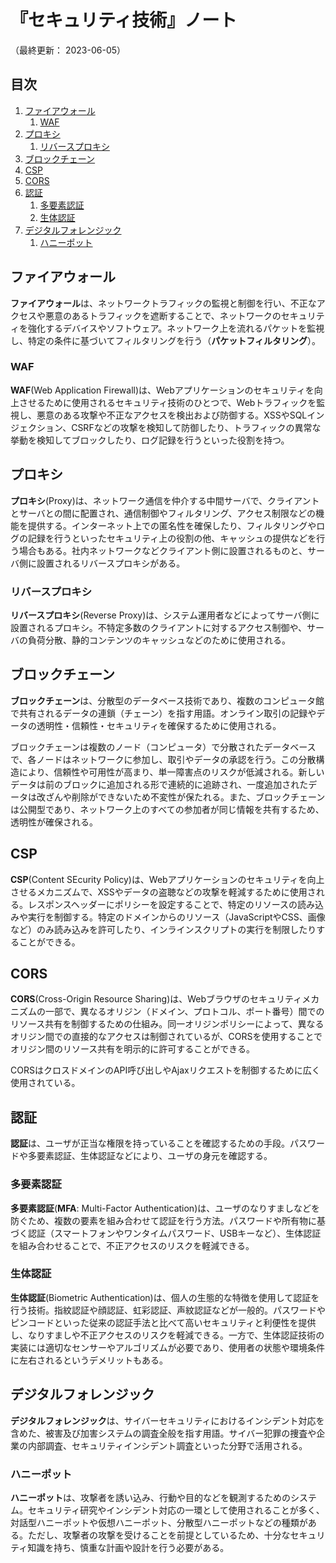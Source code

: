# 『セキュリティ技術』ノート

（最終更新： 2023-06-05）


## 目次

1. [ファイアウォール](#ファイアウォール)
	1. [WAF](#waf)
1. [プロキシ](#プロキシ)
	1. [リバースプロキシ](#リバースプロキシ)
1. [ブロックチェーン](#ブロックチェーン)
1. [CSP](#csp)
1. [CORS](#cors)
1. [認証](#認証)
	1. [多要素認証](#多要素認証)
	1. [生体認証](#生体認証)
1. [デジタルフォレンジック](#デジタルフォレンジック)
	1. [ハニーポット](#ハニーポット)


## ファイアウォール

**ファイアウォール**は、ネットワークトラフィックの監視と制御を行い、不正なアクセスや悪意のあるトラフィックを遮断することで、ネットワークのセキュリティを強化するデバイスやソフトウェア。ネットワーク上を流れるパケットを監視し、特定の条件に基づいてフィルタリングを行う（**パケットフィルタリング**）。

### WAF

**WAF**(Web Application Firewall)は、Webアプリケーションのセキュリティを向上させるために使用されるセキュリティ技術のひとつで、Webトラフィックを監視し、悪意のある攻撃や不正なアクセスを検出および防御する。XSSやSQLインジェクション、CSRFなどの攻撃を検知して防御したり、トラフィックの異常な挙動を検知してブロックしたり、ログ記録を行うといった役割を持つ。


## プロキシ

**プロキシ**(Proxy)は、ネットワーク通信を仲介する中間サーバで、クライアントとサーバとの間に配置され、通信制御やフィルタリング、アクセス制限などの機能を提供する。インターネット上での匿名性を確保したり、フィルタリングやログの記録を行うといったセキュリティ上の役割の他、キャッシュの提供などを行う場合もある。社内ネットワークなどクライアント側に設置されるものと、サーバ側に設置されるリバースプロキシがある。

### リバースプロキシ

**リバースプロキシ**(Reverse Proxy)は、システム運用者などによってサーバ側に設置されるプロキシ。不特定多数のクライアントに対するアクセス制御や、サーバの負荷分散、静的コンテンツのキャッシュなどのために使用される。


## ブロックチェーン

**ブロックチェーン**は、分散型のデータベース技術であり、複数のコンピュータ館で共有されるデータの連鎖（チェーン）を指す用語。オンライン取引の記録やデータの透明性・信頼性・セキュリティを確保するために使用される。

ブロックチェーンは複数のノード（コンピュータ）で分散されたデータベースで、各ノードはネットワークに参加し、取引やデータの承認を行う。この分散構造により、信頼性や可用性が高まり、単一障害点のリスクが低減される。新しいデータは前のブロックに追加される形で連続的に追跡され、一度追加されたデータは改ざんや削除ができないため不変性が保たれる。また、ブロックチェーンは公開型であり、ネットワーク上のすべての参加者が同じ情報を共有するため、透明性が確保される。


## CSP

**CSP**(Content SEcurity Policy)は、Webアプリケーションのセキュリティを向上させるメカニズムで、XSSやデータの盗聴などの攻撃を軽減するために使用される。レスポンスヘッダーにポリシーを設定することで、特定のリソースの読み込みや実行を制御する。特定のドメインからのリソース（JavaScriptやCSS、画像など）のみ読み込みを許可したり、インラインスクリプトの実行を制限したりすることができる。


## CORS

**CORS**(Cross-Origin Resource Sharing)は、Webブラウザのセキュリティメカニズムの一部で、異なるオリジン（ドメイン、プロトコル、ポート番号）間でのリソース共有を制御するための仕組み。同一オリジンポリシーによって、異なるオリジン間での直接的なアクセスは制御されているが、CORSを使用することでオリジン間のリソース共有を明示的に許可することができる。

CORSはクロスドメインのAPI呼び出しやAjaxリクエストを制御するために広く使用されている。


## 認証

**認証**は、ユーザが正当な権限を持っていることを確認するための手段。パスワードや多要素認証、生体認証などにより、ユーザの身元を確認する。

### 多要素認証

**多要素認証**(**MFA**: Multi-Factor Authentication)は、ユーザのなりすましなどを防ぐため、複数の要素を組み合わせて認証を行う方法。パスワードや所有物に基づく認証（スマートフォンやワンタイムパスワード、USBキーなど）、生体認証を組み合わせることで、不正アクセスのリスクを軽減できる。

### 生体認証

**生体認証**(Biometric Authentication)は、個人の生態的な特徴を使用して認証を行う技術。指紋認証や顔認証、虹彩認証、声紋認証などが一般的。パスワードやピンコードといった従来の認証手法と比べて高いセキュリティと利便性を提供し、なりすましや不正アクセスのリスクを軽減できる。一方で、生体認証技術の実装には適切なセンサーやアルゴリズムが必要であり、使用者の状態や環境条件に左右されるというデメリットもある。


## デジタルフォレンジック

**デジタルフォレンジック**は、サイバーセキュリティにおけるインシデント対応を含めた、被害及び加害システムの調査全般を指す用語。サイバー犯罪の捜査や企業の内部調査、セキュリティインシデント調査といった分野で活用される。

### ハニーポット

**ハニーポット**は、攻撃者を誘い込み、行動や目的などを観測するためのシステム。セキュリティ研究やインシデント対応の一環として使用されることが多く、対話型ハニーポットや仮想ハニーポット、分散型ハニーポットなどの種類がある。ただし、攻撃者の攻撃を受けることを前提としているため、十分なセキュリティ知識を持ち、慎重な計画や設計を行う必要がある。
